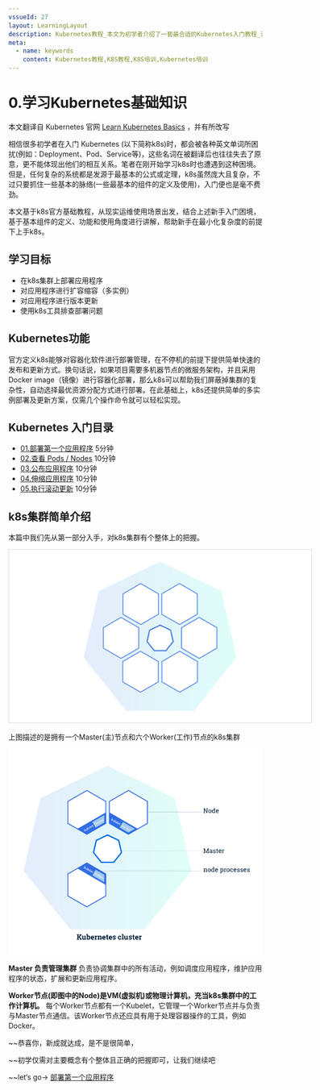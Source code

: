 ```yaml
---
vssueId: 27
layout: LearningLayout
description: Kubernetes教程_本文为初学者介绍了一套最合适的Kubernetes入门教程_该教程源自于Kubernetes官方网站_作者对其进行了翻译_并根据初学者的理解情况做了适当的改写
meta:
  - name: keywords
    content: Kubernetes教程,K8S教程,K8S培训,Kubernetes培训
---
```


# 0.学习Kubernetes基础知识

<AdSenseTitle/>

本文翻译自 Kubernetes 官网 [Learn Kubernetes Basics](https://kubernetes.io/docs/tutorials/kubernetes-basics/) ，并有所改写

相信很多初学者在入门 Kubernetes (以下简称k8s)时，都会被各种英文单词所困扰(例如：Deployment、Pod、Service等)，这些名词在被翻译后也往往失去了原意，更不能体现出他们的相互关系。笔者在刚开始学习k8s时也遭遇到这种困境。但是，任何复杂的系统都是发源于最基本的公式或定理，k8s虽然庞大且复杂，不过只要抓住一些基本的脉络(一些最基本的组件的定义及使用)，入门便也是毫不费劲。

本文基于k8s官方基础教程，从现实运维使用场景出发，结合上述新手入门困境，基于基本组件的定义、功能和使用角度进行讲解，帮助新手在最小化复杂度的前提下上手k8s。

## 学习目标

- 在k8s集群上部署应用程序
- 对应用程序进行扩容缩容（多实例）
- 对应用程序进行版本更新
- 使用k8s工具排查部署问题

## Kubernetes功能

官方定义k8s能够对容器化软件进行部署管理，在不停机的前提下提供简单快速的发布和更新方式。换句话说，如果项目需要多机器节点的微服务架构，并且采用Docker image（镜像）进行容器化部署，那么k8s可以帮助我们屏蔽掉集群的复杂性，自动选择最优资源分配方式进行部署。在此基础上，k8s还提供简单的多实例部署及更新方案，仅需几个操作命令就可以轻松实现。

## Kubernetes 入门目录

* [01.部署第一个应用程序](./deploy-app.html) 5分钟
* [02.查看 Pods / Nodes](./explore.html) 10分钟
* [03.公布应用程序](./expose.html) 10分钟
* [04.伸缩应用程序](./scale.html) 10分钟
* [05.执行滚动更新](./update.html) 10分钟

## k8s集群简单介绍

本篇中我们先从第一部分入手，对k8s集群有个整体上的把握。

<img src="./kubernetes-basics.assets/module_01.svg" style="border: 1px solid #d7dae2; max-width: 600px;" alt="Kubernetes教程：Kubernetes集群"></img>

上图描述的是拥有一个Master(主)节点和六个Worker(工作)节点的k8s集群

![Kubernetes教程：学习Kubernetes基础知识](./kubernetes-basics.assets/module_01_cluster.svg)

**Master 负责管理集群** 负责协调集群中的所有活动，例如调度应用程序，维护应用程序的状态，扩展和更新应用程序。

**Worker节点(即图中的Node)是VM(虚拟机)或物理计算机，充当k8s集群中的工作计算机。** 每个Worker节点都有一个Kubelet，它管理一个Worker节点并与负责与Master节点通信。该Worker节点还应具有用于处理容器操作的工具，例如Docker。



~~恭喜你，新成就达成，是不是很简单，

~~初学仅需对主要概念有个整体且正确的把握即可，让我们继续吧

~~let‘s go-> [部署第一个应用程序](./deploy-app.html)
